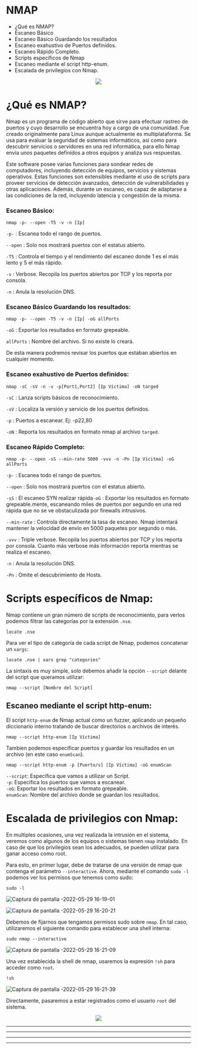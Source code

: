 # NMAP

* <a href="#item1" style="text-decoration:none">¿Qué es NMAP?</a>
* <a href="#item2" style="text-decoration:none">Escaneo Básico</a>
* <a href="#item3" style="text-decoration:none">Escaneo Básico Guardando los resultados</a>
* <a href="#item4" style="text-decoration:none">Escaneo exahustivo de Puertos definidos.</a>
* <a href="#item5" style="text-decoration:none">Escaneo Rápido Completo.</a>
* <a href="#item6" style="text-decoration:none">Scripts específicos de Nmap</a>
* <a href="#item7" style="text-decoration:none">Escaneo mediante el script http-enum.</a>
* <a href="#item8" style="text-decoration:none">Escalada de privilegios con Nmap.</a>


<center><img src="https://user-images.githubusercontent.com/103068924/172614528-6ceb9b92-6089-4530-8c16-1dabf3c33b8f.png"></center>

<a name="item1"></a>
# ¿Qué es NMAP?

Nmap es un programa de código abierto que sirve para efectuar rastreo de puertos y cuyo desarrollo se encuentra hoy a cargo de una comunidad. Fue creado originalmente para Linux aunque actualmente es multiplataforma. Se usa para evaluar la seguridad de sistemas informáticos, así como para descubrir servicios o servidores en una red informática, para ello Nmap envía unos paquetes definidos a otros equipos y analiza sus respuestas.

Este software posee varias funciones para sondear redes de computadores, incluyendo detección de equipos, servicios y sistemas operativos. Estas funciones son extensibles mediante el uso de scripts para proveer servicios de detección avanzados, detección de vulnerabilidades y otras aplicaciones. Además, durante un escaneo, es capaz de adaptarse a las condiciones de la red, incluyendo latencia y congestión de la misma.

<a name="item2"></a>
### Escaneo Básico:

    nmap -p- --open -T5 -v -n [Ip]
  
`-p-` : Escanea todo el rango de puertos.
  
`--open` : Solo nos mostrará puertos con el estatus abierto.
             
`-T5` : Controla el tiempo y el rendimiento del escaneo donde 1 es el más lento y 5 el más rápido.
             
`-v` : Verbose. Recopila los puertos abiertos por TCP y los reporta por consola.
             
`-n` : Anula la resolución DNS.
  
 <a name="item3"></a> 
### Escaneo Básico Guardando los resultados:
  
    nmap -p- --open -T5 -v -n [Ip] -oG allPorts
  
`-oG` : Exportar los resultados en formato grepeable.
  
`allPorts` : Nombre del archivo. Si no existe lo creará.
  
De esta manera podremos revisar los puertos que estaban abiertos en cualquier momento.

<a name="item4"></a>
### Escaneo exahustivo de Puertos definidos:

    nmap -sC -sV -n -v -p[Port1,Port2] [Ip Víctima] -oN targed  
   
`-sC` : Lanza scripts básicos de reconocimiento.
 
`-sV` : Localiza la versión y servicio de los puertos definidos. 
 
`-p` : Puertos a escanear.    Ej:  -p22,80
 
`-oN` : Reporta los resultados en formato nmap al archivo `targed`.

<a name="item5"></a>
### Escaneo Rápido Completo:

    nmap -p- --open -sS --min-rate 5000 -vvv -n -Pn [Ip Vícitma] -oG allPorts
     
`-p-` : Escanea todo el rango de puertos.
  
`--open` : Solo nos mostrará puertos con el estatus abierto.

`-sS` : El escaneo SYN realizar rápida`-oG` : Exportar los resultados en formato grepeable.mente, escaneando miles de puertos por segundo en una red rápida que no se ve obstaculizada por firewalls intrusivos.

`--min-rate` : Controla directamente la tasa de escaneo. Nmap intentará mantener la velocidad de envío en 5000 paquetes por segundo o más.

`-vvv` : Triple verbose. Recopila los puertos abiertos por TCP y los reporta por consola. Cuanto más verbose más información reporta mientras se realiza el escaneo.

`-n` : Anula la resolución DNS.

`-Pn` : Omite el descubrimiento de Hosts.

<a name="item6"></a>
# Scripts específicos de Nmap:

Nmap contiene un gran número de scripts de reconocimiento, para verlos podemos filtrar las categorías por la extensión `.nse`.

    locate .nse

Para ver el tipo de categoría de cada script de Nmap, podemos concatenar un `xargs`:

    locate .nse | xars grep "categories"
    
La sintaxis es muy simple, solo debemos añadir la opción `--script` delante del script que queramos utilizar:

    nmap --script [Nombre del Script]

<a name="item7"></a>
## Escaneo mediante el script http-enum:

El script `http-enum` de Nmap actual como un fuzzer, aplicando un pequeño diccionario interno tratando de buscar directorios o archivos de interés.

    nmap --script http-enum [Ip Víctima]
    
Tambien podemos especificar puertos y guardar los resultados en un archivo (en este caso `enumScan`).

    nmap --script http-enum -p [Puerto/s] [Ip Víctima] -oG enumScan
    
`--script`: Especifica que vamos a utilizar un Script.   
`-p`: Especifica los puertos que vamos a escanear.  
`-oG`: Exportar los resultados en formato grepeable.  
`enumScan`: Nombre del archivo donde se guardan los resultados.

<a name="item8"></a>
# Escalada de privilegios con Nmap:

En multiples ocasiones, una vez realizada la intrusión en el sistema, veremos como algunos de los equipos o sistemas tienen `nmap` instalado. En caso de que los
privilegios sean los adecuados, se pueden utilizar para ganar acceso como root.

Para esto, en primer lugar, debe de tratarse de una versión de nmap que contenga el parámetro `--interactive`. Ahora, mediante el comando `sudo -l` podemos ver los
permisos que tenemos como sudo:

    sudo -l

![Captura de pantalla -2022-05-29 16-19-01](https://user-images.githubusercontent.com/103068924/170876271-0be1555f-58da-4361-b38f-01bbefdc58f4.png)

![Captura de pantalla -2022-05-29 16-20-21](https://user-images.githubusercontent.com/103068924/170876284-b614c5a7-82bc-4a38-8926-ee395408fe4a.png)

Debemos de fijarnos que tengamos permisos sudo sobre `nmap`. En tal caso, utilizaremos el siguiente comando para establecer una shell interna:

    sudo nmap --interactive
    
![Captura de pantalla -2022-05-29 16-21-09](https://user-images.githubusercontent.com/103068924/170876291-8ab391a2-ba8e-41d3-98ed-72a0664dbb6d.png)

Una vez establecida la shell de nmap, usaremos la expresión `!sh` para acceder como `root`.

    !sh

![Captura de pantalla -2022-05-29 16-21-39](https://user-images.githubusercontent.com/103068924/170876304-2e7280f7-623d-49f9-9608-c0b9a1de421d.png)
    
Directamente, pasaremos a estar registrados como el usuario `root` del sistema.    

<center><img src="https://user-images.githubusercontent.com/103068924/172614528-6ceb9b92-6089-4530-8c16-1dabf3c33b8f.png"></center>


---
---
  
    
<html lang="en">
<head>
  
</head>
<body>

<script src="https://utteranc.es/client.js"
    repo="F1r0x/gestion-comentarios"
    issue-term="pathname"
    theme="github-light"
    crossorigin="anonymous"
    async>
</script>
          
    
  </body>
</html>
  
  
---
---


